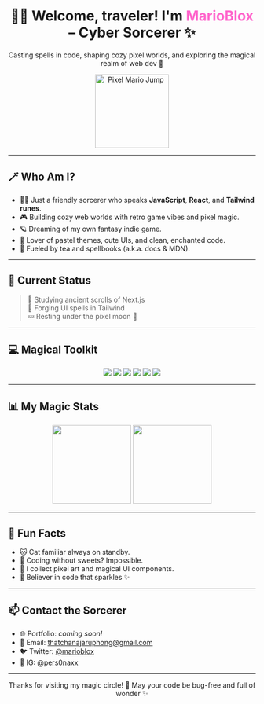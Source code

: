 <h1 align="center">🧙‍♂️ Welcome, traveler! I'm <span style="color:#ff66cc;">MarioBlox</span> – Cyber Sorcerer ✨</h1>
<p align="center">Casting spells in code, shaping cozy pixel worlds, and exploring the magical realm of web dev 💖</p>

<p align="center">
  <img src="https://media.giphy.com/media/fwbZnTftCXVocKzfxR/giphy.gif" width="150px" alt="Pixel Mario Jump" />
</p>

---

## 🪄 Who Am I?

- 🧙‍♀️ Just a friendly sorcerer who speaks **JavaScript**, **React**, and **Tailwind runes**.
- 🎮 Building cozy web worlds with retro game vibes and pixel magic.
- 🪐 Dreaming of my own fantasy indie game.
- 🌸 Lover of pastel themes, cute UIs, and clean, enchanted code.
- 🍵 Fueled by tea and spellbooks (a.k.a. docs & MDN).

---

## 🔮 Current Status

> 🧪 Studying ancient scrolls of Next.js  
> 🔧 Forging UI spells in Tailwind  
> 💤 Resting under the pixel moon 🌙

---

## 💻 Magical Toolkit

<div align="center">
  <img src="https://img.shields.io/badge/HTML5-E34F26?style=for-the-badge&logo=html5&logoColor=white"/>
  <img src="https://img.shields.io/badge/CSS3-1572B6?style=for-the-badge&logo=css3&logoColor=white"/>
  <img src="https://img.shields.io/badge/JavaScript-F7DF1E?style=for-the-badge&logo=javascript&logoColor=black"/>
  <img src="https://img.shields.io/badge/React-61DAFB?style=for-the-badge&logo=react&logoColor=black"/>
  <img src="https://img.shields.io/badge/Tailwind-38B2AC?style=for-the-badge&logo=tailwind-css&logoColor=white"/>
  <img src="https://img.shields.io/badge/Next.js-000000?style=for-the-badge&logo=nextdotjs&logoColor=white"/>
</div>

---

## 📊 My Magic Stats

<div align="center">
  <img src="https://github-readme-stats.vercel.app/api?username=marioblox&show_icons=true&theme=tokyonight" height="160" />
  <img src="https://github-readme-stats.vercel.app/api/top-langs/?username=marioblox&layout=compact&theme=tokyonight" height="160" />
</div>

---

## 🎀 Fun Facts

- 🐱 Cat familiar always on standby.
- 🍓 Coding without sweets? Impossible.
- 🎨 I collect pixel art and magical UI components.
- 🌈 Believer in code that sparkles ✨

---

## 📫 Contact the Sorcerer

- 🌐 Portfolio: *coming soon!*
- 💌 Email: thatchanajaruphong@gmail.com
- 🐦 Twitter: [@marioblox](https://twitter.com/marioblox)
- 📸 IG: [@pers0naxx](https://www.instagram.com/pers0naxx/)

---

<p align="center">Thanks for visiting my magic circle! 🌟 May your code be bug-free and full of wonder ✨</p>
